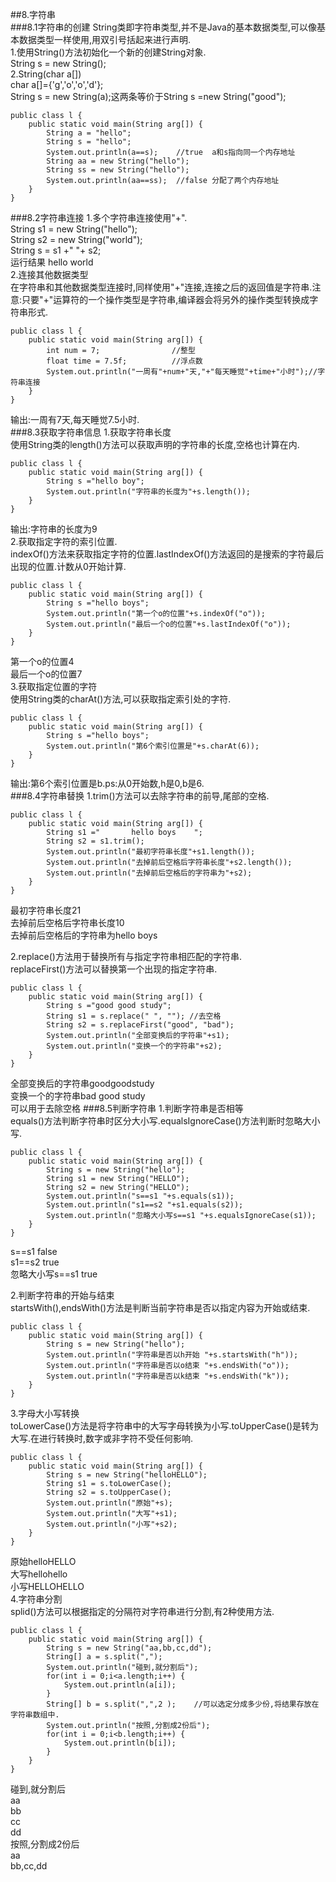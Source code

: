 ##8.字符串  
###8.1字符串的创建
String类即字符串类型,并不是Java的基本数据类型,可以像基本数据类型一样使用,用双引号括起来进行声明.  
1.使用String()方法初始化一个新的创建String对象.  
String s = new String();  
2.String(char a[])  
char a[]={'g','o','o','d'};  
String s = new String(a);这两条等价于String s =new String("good");  

    public class l {
        public static void main(String arg[]) {
            String a = "hello";
            String s = "hello";
            System.out.println(a==s);    //true  a和s指向同一个内存地址
            String aa = new String("hello");
            String ss = new String("hello");
            System.out.println(aa==ss);  //false 分配了两个内存地址
        }
    }

###8.2字符串连接
1.多个字符串连接使用"+".  
String s1 = new String("hello");  
String s2 = new String("world");  
String s = s1 +" "+ s2;  
运行结果 hello world  
2.连接其他数据类型  
在字符串和其他数据类型连接时,同样使用"+"连接,连接之后的返回值是字符串.注意:只要"+"运算符的一个操作类型是字符串,编译器会将另外的操作类型转换成字符串形式.  

    public class l {
        public static void main(String arg[]) {
            int num = 7;                //整型
            float time = 7.5f;          //浮点数
            System.out.println("一周有"+num+"天,"+"每天睡觉"+time+"小时");//字符串连接
        }
    }
输出:一周有7天,每天睡觉7.5小时.  
###8.3获取字符串信息
1.获取字符串长度  
使用String类的length()方法可以获取声明的字符串的长度,空格也计算在内.  

    public class l {
        public static void main(String arg[]) {
            String s ="hello boy";
            System.out.println("字符串的长度为"+s.length());
        }
    }
输出:字符串的长度为9  
2.获取指定字符的索引位置.  
indexOf()方法来获取指定字符的位置.lastIndexOf()方法返回的是搜索的字符最后出现的位置.计数从0开始计算.  

    public class l {
        public static void main(String arg[]) {
            String s ="hello boys";
            System.out.println("第一个o的位置"+s.indexOf("o"));
            System.out.println("最后一个o的位置"+s.lastIndexOf("o"));
        }
    }
第一个o的位置4  
最后一个o的位置7  
3.获取指定位置的字符  
使用String类的charAt()方法,可以获取指定索引处的字符.  

    public class l {
        public static void main(String arg[]) {
            String s ="hello boys";
            System.out.println("第6个索引位置是"+s.charAt(6));
        }
    }
输出:第6个索引位置是b.ps:从0开始数,h是0,b是6.  
###8.4字符串替换
1.trim()方法可以去除字符串的前导,尾部的空格.  

    public class l {
        public static void main(String arg[]) {
            String s1 ="       hello boys    ";
            String s2 = s1.trim();
            System.out.println("最初字符串长度"+s1.length());
            System.out.println("去掉前后空格后字符串长度"+s2.length());
            System.out.println("去掉前后空格后的字符串为"+s2);
        }
    }
最初字符串长度21  
去掉前后空格后字符串长度10  
去掉前后空格后的字符串为hello boys  

2.replace()方法用于替换所有与指定字符串相匹配的字符串.  
replaceFirst()方法可以替换第一个出现的指定字符串.  

    public class l {
        public static void main(String arg[]) {
            String s ="good good study";
            String s1 = s.replace(" ", ""); //去空格
            String s2 = s.replaceFirst("good", "bad");
            System.out.println("全部变换后的字符串"+s1);
            System.out.println("变换一个的字符串"+s2);
        }
    }
全部变换后的字符串goodgoodstudy  
变换一个的字符串bad good study  
可以用于去除空格
###8.5判断字符串
1.判断字符串是否相等  
equals()方法判断字符串时区分大小写.equalsIgnoreCase()方法判断时忽略大小写.  

    public class l {
        public static void main(String arg[]) {
            String s = new String("hello");
            String s1 = new String("HELLO");
            String s2 = new String("HELLO");
            System.out.println("s==s1 "+s.equals(s1));
            System.out.println("s1==s2 "+s1.equals(s2));
            System.out.println("忽略大小写s==s1 "+s.equalsIgnoreCase(s1));
        }
    }
s==s1 false  
s1==s2 true  
忽略大小写s==s1 true  

2.判断字符串的开始与结束  
startsWith(),endsWith()方法是判断当前字符串是否以指定内容为开始或结束.  

    public class l {
        public static void main(String arg[]) {
            String s = new String("hello");
            System.out.println("字符串是否以h开始 "+s.startsWith("h"));
            System.out.println("字符串是否以o结束 "+s.endsWith("o"));
            System.out.println("字符串是否以k结束 "+s.endsWith("k"));
        }
    }  
3.字母大小写转换  
toLowerCase()方法是将字符串中的大写字母转换为小写.toUpperCase()是转为大写.在进行转换时,数字或非字符不受任何影响.  

    public class l {
        public static void main(String arg[]) {
            String s = new String("helloHELLO");
            String s1 = s.toLowerCase();
            String s2 = s.toUpperCase();
            System.out.println("原始"+s);
            System.out.println("大写"+s1);
            System.out.println("小写"+s2);
        }
    }
原始helloHELLO  
大写hellohello  
小写HELLOHELLO  
4.字符串分割  
splid()方法可以根据指定的分隔符对字符串进行分割,有2种使用方法.  

    public class l {
        public static void main(String arg[]) {
            String s = new String("aa,bb,cc,dd");
            String[] a = s.split(",");
            System.out.println("碰到,就分割后");
            for(int i = 0;i<a.length;i++) {
                System.out.println(a[i]);
            }
            String[] b = s.split(",",2 );    //可以选定分成多少份,将结果存放在字符串数组中.
            System.out.println("按照,分割成2份后");
            for(int i = 0;i<b.length;i++) {
                System.out.println(b[i]);
            }
        }
    }
碰到,就分割后  
aa  
bb  
cc  
dd  
按照,分割成2份后  
aa  
bb,cc,dd  




